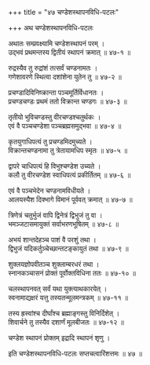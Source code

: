 +++
title = "४७ चण्डेशस्थापनविधि-पटलः"

+++
अथ चण्डेशस्थापनविधि-पटलः  
  
अथातः सम्प्रवक्ष्यामि चण्डेशस्थापनं परम् ।  
उद्भवं प्रथमन्तस्य द्वितीयं स्थापनं क्रमात् ॥ ४७-१ ॥  
  
रुद्रस्यैव तु रुद्रांशं तत्सर्वं चण्डनामतः ।  
गणेशावरणे स्थित्वा दशांशेना युतेन तु ॥ ४७-२ ॥  
  
प्रचण्डादिविनिष्क्रान्ता पञ्चमूर्तिर्विधानतः ।  
प्रचण्डचण्डः प्रथमं ततो विक्रान्त चण्डगः ॥ ४७-३ ॥  
  
तृतीयो भुविचण्डस्तु वीरचण्डश्चतुर्थकः ।  
एवं वै पञ्चचण्डेशा पञ्चब्रह्मसमुद्भवा ॥ ४७-४ ॥  
  
कृतयुगाधिपत्यं तु प्रचण्डमिदमुच्यते ।  
विक्रान्तचण्डनामा तु त्रेतायामधिप स्मृतः ॥ ४७-५ ॥  
  
द्वापरे चाधिपत्यं हि विभुश्चण्डेश उच्यते ।  
कलौ तु वीरचण्डेश स्वाधिपत्यं प्रकीर्तितम् ॥ ४७-६ ॥  
  
एवं वै पञ्चभेदेन चण्डनामविधीयते ।  
आलयस्यैश दिक्भागे विमानं पूर्ववत् क्रमात् ॥ ४७-७ ॥  
  
त्रिणेत्रं चतुर्भुजं वापि द्विनेत्रं द्विभुजं तु वा ।  
भमञ्जटासमायुक्तं सर्वाभरणभूषितम् ॥ ४७-८ ॥  
  
अभयं शान्तदेहञ्च पाशं वै परशुं तथा ।  
द्विभुजं यदिकर्तुञ्चेच्छान्तटङ्कायुतं तथा ॥ ४७-९ ॥  
  
शुक्लयज्ञोपवीतञ्च शुक्लाम्बरधरं तथा ।  
स्नानकञ्चासनं प्रोक्तं पूर्वोक्तविधिना ततः ॥ ४७-१० ॥  
  
चलस्थापनवत् सर्वं यथा युक्त्याथकारयेत् ।  
स्वनामाद्यक्षरं यत्तु तस्यतन्मूलमन्त्रकम् ॥ ४७-११ ॥  
  
तस्य ह्रस्वांश्च दीर्घांश्च ब्रह्माङ्गस्तु विनिर्दिशेत् ।  
शिवार्चने तु तस्यैव दशार्णं मूलबीजतः ॥ ४७-१२ ॥  
  
चण्डेश स्थापनं प्रोक्तम् इद्रादि स्थापनं शृणु ।  
  
इति चण्डेशस्थापनविधि-पटलः सप्तचत्वारिंशत्तमः ॥ ४७ ॥  
  
  

